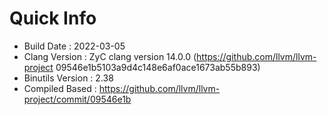 # Quick Info
* Build Date : 2022-03-05
* Clang Version : ZyC clang version 14.0.0 (https://github.com/llvm/llvm-project 09546e1b5103a9d4c148e6af0ace1673ab55b893)
* Binutils Version : 2.38
* Compiled Based : https://github.com/llvm/llvm-project/commit/09546e1b

